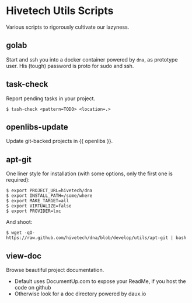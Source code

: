 Hivetech Utils Scripts
========================

Various scripts to rigorously cultivate our lazyness.

golab
-----

Start and ssh you into a docker container powered by `dna`, as prototype user.
His (tough) password is proto for sudo and ssh.


task-check
----------

Report pending tasks in your project.

```console
$ tash-check <pattern=TODO> <location=.>
```


openlibs-update
---------------

Update git-backed projects in {{ openlibs }}.


apt-git
-------

One liner style for installation (with some options, only the first one is
required):

```console
$ export PROJECT_URL=hivetech/dna
$ export INSTALL_PATH=/some/where
$ export MAKE_TARGET=all
$ export VIRTUALIZE=false
$ export PROVIDER=lxc
```

And shoot:

```
$ wget -qO- https://raw.github.com/hivetech/dna/blob/develop/utils/apt-git | bash
```

view-doc
--------

Browse beautiful project documentation.

* Default uses DocumentUp.com to expose your ReadMe, if you host the code on github
* Otherwise look for a doc directory powered by daux.io
